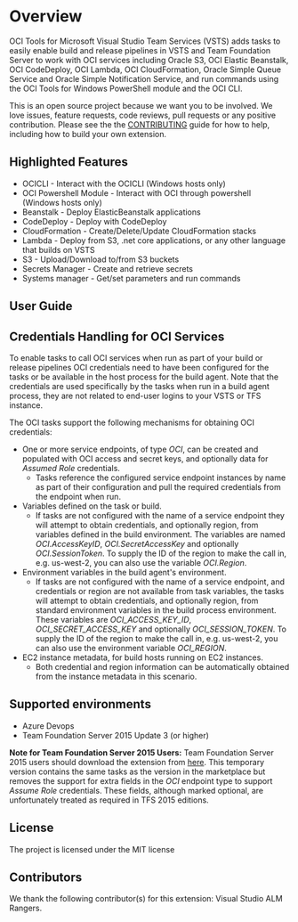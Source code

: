 # Overview

OCI Tools for Microsoft Visual Studio Team Services (VSTS) adds tasks to easily enable build and release pipelines in VSTS and Team Foundation Server to work with OCI services including Oracle S3, OCI Elastic Beanstalk, OCI CodeDeploy, OCI Lambda, OCI CloudFormation, Oracle Simple Queue Service and Oracle Simple Notification Service, and run commands using the OCI Tools for Windows PowerShell module and the OCI CLI.

This is an open source project because we want you to be involved. We love issues, feature requests, code reviews, pull
requests or any positive contribution. Please see the the [CONTRIBUTING](CONTRIBUTING.md) guide for how to help, including how to build your own extension.

## Highlighted Features

-   OCICLI - Interact with the OCICLI (Windows hosts only)
-   OCI Powershell Module - Interact with OCI through powershell (Windows hosts only)
-   Beanstalk - Deploy ElasticBeanstalk applications
-   CodeDeploy - Deploy with CodeDeploy
-   CloudFormation - Create/Delete/Update CloudFormation stacks
-   Lambda - Deploy from S3, .net core applications, or any other language that builds on VSTS
-   S3 - Upload/Download to/from S3 buckets
-   Secrets Manager - Create and retrieve secrets
-   Systems manager - Get/set parameters and run commands

## User Guide


## Credentials Handling for OCI Services

To enable tasks to call OCI services when run as part of your build or release pipelines OCI credentials need to have been configured for the tasks or be available in the host process for the build agent. Note that the credentials are used specifically by the tasks when run in a build agent process, they are not related to end-user logins to your VSTS or TFS instance.

The OCI tasks support the following mechanisms for obtaining OCI credentials:

-   One or more service endpoints, of type _OCI_, can be created and populated with OCI access and secret keys, and optionally data for _Assumed Role_ credentials.
    -   Tasks reference the configured service endpoint instances by name as part of their configuration and pull the required credentials from the endpoint when run.
-   Variables defined on the task or build.
    -   If tasks are not configured with the name of a service endpoint they will attempt to obtain credentials, and optionally region, from variables defined in the build environment. The
        variables are named _OCI.AccessKeyID_, _OCI.SecretAccessKey_ and optionally _OCI.SessionToken_. To supply the ID of the region to make the call in, e.g. us-west-2, you can also use the variable _OCI.Region_.
-   Environment variables in the build agent's environment.
    -   If tasks are not configured with the name of a service endpoint, and credentials or region are not available from task variables, the tasks will attempt to obtain credentials, and optionally region, from standard environment variables in the build process environment. These variables are _OCI_ACCESS_KEY_ID_, _OCI_SECRET_ACCESS_KEY_ and optionally _OCI_SESSION_TOKEN_. To supply the ID of the region to make the call in, e.g. us-west-2, you can also use the environment variable _OCI_REGION_.
-   EC2 instance metadata, for build hosts running on EC2 instances.
    -   Both credential and region information can be automatically obtained from the instance metadata in this scenario.


## Supported environments

-   Azure Devops
-   Team Foundation Server 2015 Update 3 (or higher)

**Note for Team Foundation Server 2015 Users:** Team Foundation Server 2015 users should download the extension from [here](https://sdk-for-net.Oraclewebservices.com/latest/Oraclewebservices.OCI-vsts-tools-tfs2015.vsix). This temporary version contains the same tasks as the version in the marketplace but removes the support for extra fields in the _OCI_ endpoint type to support _Assume Role_ credentials. These fields, although marked optional, are unfortunately treated as required in TFS 2015 editions.

## License

The project is licensed under the MIT license

## Contributors

We thank the following contributor(s) for this extension: Visual Studio ALM Rangers.
